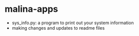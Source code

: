 # malina-apps
* sys_info.py: a program to print out your system information
* making changes and updates to readme files 